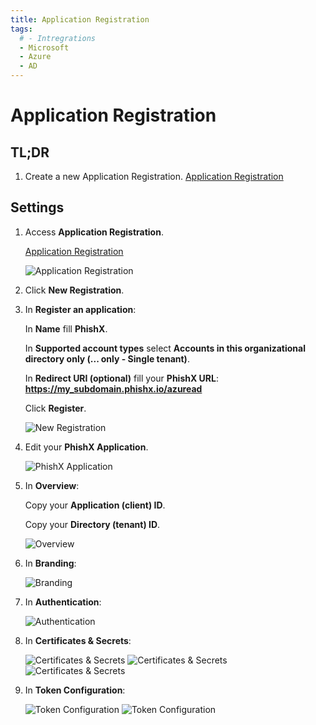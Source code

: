 ```yaml
---
title: Application Registration
tags:
  # - Intregrations
  - Microsoft
  - Azure
  - AD
---
```

# Application Registration

## TL;DR

1. Create a new Application Registration. [Application Registration](https://portal.azure.com/#blade/Microsoft_AAD_IAM/ActiveDirectoryMenuBlade/RegisteredApps)

## Settings

1. Access **Application Registration**.

   [Application Registration](https://portal.azure.com/#blade/Microsoft_AAD_IAM/ActiveDirectoryMenuBlade/RegisteredApps)

   ![Application Registration](https://cdn.phishx.io/phishx-docs/images/azure_ad_03.webp)

2. Click **New Registration**.

3. In **Register an application**:

   In **Name** fill **PhishX**.

   In **Supported account types** select **Accounts in this organizational directory only (... only - Single tenant)**.

	 In **Redirect URI (optional)** fill your **PhishX URL**: **https://my_subdomain.phishx.io/azuread**

	 Click **Register**.

   ![New Registration](https://cdn.phishx.io/phishx-docs/images/azure_ad_04.webp)

4. Edit your **PhishX Application**.

   ![PhishX Application](https://cdn.phishx.io/phishx-docs/images/azure_ad_05.webp)

5. In **Overview**:

   Copy your **Application (client) ID**.

   Copy your **Directory (tenant) ID**.

   ![Overview](https://cdn.phishx.io/phishx-docs/images/azure_ad_06.webp)

6. In **Branding**:

   ![Branding](https://cdn.phishx.io/phishx-docs/images/azure_ad_07.webp)

7. In **Authentication**:

   ![Authentication](https://cdn.phishx.io/phishx-docs/images/azure_ad_08.webp)

8. In **Certificates & Secrets**:

   ![Certificates & Secrets](https://cdn.phishx.io/phishx-docs/images/azure_ad_09.webp)
   ![Certificates & Secrets](https://cdn.phishx.io/phishx-docs/images/azure_ad_10.webp)
   ![Certificates & Secrets](https://cdn.phishx.io/phishx-docs/images/azure_ad_11.webp)

9. In **Token Configuration**:

   ![Token Configuration](https://cdn.phishx.io/phishx-docs/images/azure_ad_12.webp)
   ![Token Configuration](https://cdn.phishx.io/phishx-docs/images/azure_ad_13.webp)